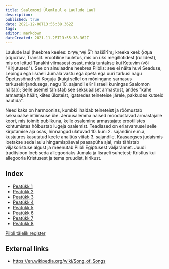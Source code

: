 ```yaml
---
title: Saalomoni Ülemlaul e Laulude Laul
description: 
published: true
date: 2021-12-08T13:55:38.362Z
tags: 
editor: markdown
dateCreated: 2021-11-28T13:55:38.362Z
---
```


Laulude laul (heebrea keeles: שִׁיר ַשִּׁירִים Šīr haššīrīm; kreeka keel: ᾆσμa ᾀσμάτων, Translit. erootiline luuletus, mis on üks megillotidest (rullidest), mis on leitud Tanakhi viimasest osast, mida tuntakse kui Ketuvim (või "Kirjutused"). See on ainulaadne heebrea Piiblis: see ei näita huvi Seaduse, Lepingu ega Iisraeli Jumala vastu ega õpeta ega uuri tarkusi nagu Õpetussõnad või Koguja (kuigi sellel on mõningane sarnasus tarkusekirjandusega, nagu 10. sajandil eKr Iisraeli kuningas Saalomon näitab); Selle asemel tähistab see seksuaalset armastust, andes "kahe armastaja häält, kiites üksteist, igatsedes teineteise järele, pakkudes kutseid nautida".

Need kaks on harmoonias, kumbki ihaldab teineteist ja rõõmustab seksuaalse intiimsuse üle. Jeruusalemma naised moodustavad armastajaile koori, mis toimib publikuna, kelle osalemine armastajate erootilistes kohtumistes hõlbustab lugeja osalemist. Teadlased on eriarvamusel selle kirjutamise aja osas, hinnangud ulatuvad 10. kuni 2. sajandini e.m.a, kusjuures kasutatud keele analüüs viitab 3. sajandile. Kaasaegses judaismis loetakse seda laulu hingamispäeval paasapüha ajal, mis tähistab viljakoristuse algust ja meenutab Piibli Egiptusest väljarännet. Juudi traditsioon loeb seda allegooriaks Jumala ja Iisraeli suhetest; Kristlus kui allegooria Kristusest ja tema pruudist, kirikust.

## Index

- [Peatükk 1](/et/Bible/Song_of_Solomon/1)
- [Peatükk 2](/et/Bible/Song_of_Solomon/2)
- [Peatükk 3](/et/Bible/Song_of_Solomon/3)
- [Peatükk 4](/et/Bible/Song_of_Solomon/4)
- [Peatükk 5](/et/Bible/Song_of_Solomon/5)
- [Peatükk 6](/et/Bible/Song_of_Solomon/6)
- [Peatükk 7](/et/Bible/Song_of_Solomon/7)
- [Peatükk 8](/et/Bible/Song_of_Solomon/8)


[Piibli täielik register](/et/index/bible)


## External links

- https://en.wikipedia.org/wiki/Song_of_Songs
